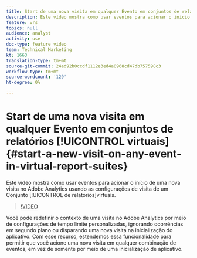 ```yaml
---
title: Start de uma nova visita em qualquer Evento em conjuntos de relatórios virtuais
description: Este vídeo mostra como usar eventos para acionar o início de uma nova visita no Adobe Analytics usando as configurações de visita de um Conjunto de relatórios virtual.
feature: vrs
topics: null
audience: analyst
activity: use
doc-type: feature video
team: Technical Marketing
kt: 1663
translation-type: tm+mt
source-git-commit: 24ad92b0ccdf1112e3ed4a0968cd47db757598c3
workflow-type: tm+mt
source-wordcount: '129'
ht-degree: 0%

---
```



# Start de uma nova visita em qualquer Evento em conjuntos de relatórios [!UICONTROL virtuais] {#start-a-new-visit-on-any-event-in-virtual-report-suites}

Este vídeo mostra como usar eventos para acionar o início de uma nova visita no Adobe Analytics usando as configurações de visita de um Conjunto [!UICONTROL de relatórios]virtuais.

>[!VIDEO](https://video.tv.adobe.com/v/23129/?quality=12)

Você pode redefinir o contexto de uma visita no Adobe Analytics por meio de configurações de tempo limite personalizadas, ignorando ocorrências em segundo plano ou disparando uma nova visita na inicialização do aplicativo. Com esse recurso, estendemos essa funcionalidade para permitir que você acione uma nova visita em qualquer combinação de eventos, em vez de somente por meio de uma inicialização de aplicativo.
